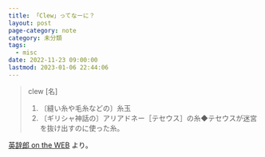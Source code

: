 ```yaml
---
title: 「Clew」ってなーに？
layout: post
page-category: note
category: 未分類
tags:
  - misc
date: 2022-11-23 09:00:00
lastmod: 2023-01-06 22:44:06
---
```


<!--more-->

> clew [名]
>
> 1. 〔縫い糸や毛糸などの〕糸玉
> 2. 〔ギリシャ神話の〕アリアドネー［テセウス］の糸◆テセウスが迷宮を抜け出すのに使った糸。

[英辞郎 on the WEB](https://eow.alc.co.jp/search?q=clew) より。
